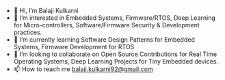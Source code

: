 - 👋 Hi, I’m Balaji Kulkarni
- 👀 I’m interested in Embedded Systems, Firmware/RTOS, Deep Learning for Micro-controllers, Software/Firmware Security & Development practices.
- 🌱 I’m currently learning Software Design Patterns for Embedded Systems, Firmware Development for RTOS
- 💞️ I’m looking to collaborate on Open Source Contributions for Real Time Operating Systems, Deep Learning Projects for Tiny Embedded devices.
- 📫 How to reach me balaji.kulkarni92@gmail.com

<!---
balajikulkarni/balajikulkarni is a ✨ special ✨ repository because its `README.md` (this file) appears on your GitHub profile.
You can click the Preview link to take a look at your changes.
--->
